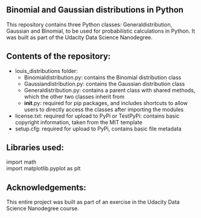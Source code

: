 ## Binomial and Gaussian distributions in Python

This repository contains three Python classes: Generaldistribution, Gaussian and Binomial, to be used for probabilistic calculations in Python. It was built as part of the Udacity Data Science Nanodegree.

## Contents of the repository:

-  louis_distributions folder: 
	- Binomialdistribution.py: contains the Binomial distribution class
    - Gaussiandistribution.py: contains the Gaussian distribution class
    - Generaldistribution.py: contains a parent class with shared methods, which the other two classes inherit from
    - __init__.py: required for pip packages, and includes shortcuts to allow users to directly access the classes after importing the modules
- license.txt: required for upload to PyPi or TestPyPi: contains basic copyright information, taken from the MIT template
- setup.cfg: required for upload to PyPi, contains basic file metadata

## Libraries used:

import math  
import matplotlib.pyplot as plt

## Acknowledgements:

This entire project was built as part of an exercise in the Udacity Data Science Nanodegree course. 
